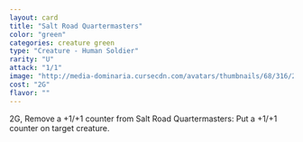 ```yaml
---
layout: card
title: "Salt Road Quartermasters"
color: "green"
categories: creature green
type: "Creature - Human Soldier"
rarity: "U"
attack: "1/1"
image: "http://media-dominaria.cursecdn.com/avatars/thumbnails/68/316/200/283/635618396058606292.png"
cost: "2G"
flavor: ""
---
```


<span class="tip mana-icon mana-colorless-02" title="2 Colorless Mana">2</span><span class="tip mana-icon mana-green" title="1 Green Mana">G</span>, Remove a +1/+1 counter from Salt Road Quartermasters: Put a +1/+1 counter on target creature.
